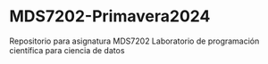 # MDS7202-Primavera2024
Repositorio para asignatura MDS7202 Laboratorio de programación científica para ciencia de datos
